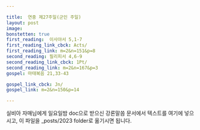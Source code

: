 ```yaml
---

title:  연중 제27주일(군인 주일)
layout: post 
image:  
bonstetten: true
first_reading:  이사야서 5,1-7
first_reading_link_cbck: Acts/
first_reading_link: m=2&n=151&p=8
second_reading: 필리피서 4,6-9
second_reading_link_cbck: 1Pt/
second_reading_link: m=2&n=167&p=3
gospel: 마태복음 21,33-43

gospel_link_cbck: Jn/
gospel_link: m=2&n=150&p=14

---
```



실비아 자매님에게 일요일밤 doc으로 받으신
강론말씀 문서에서
텍스트를 여기에 넣으시고,
이 파일을 _posts/2023 folder로 옮기시면 됩니다.
